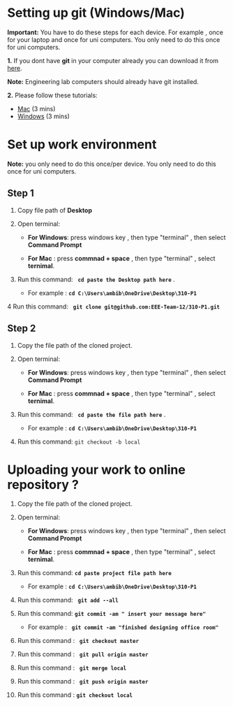 # Setting up git (Windows/Mac)

**Important:** You have to do these steps for each device. For example , once for your laptop and once for uni computers. You only need to do this once for uni computers.

**1.**  If you dont have **git** in your computer already you can download it from [here](https://git-scm.com/downloads).

**Note:** Engineering lab computers should already have git installed.

**2.** Please follow these tutorials:
- [Mac](https://www.youtube.com/watch?v=8BLLShRqKd4) (3 mins)
- [Windows](https://www.youtube.com/watch?v=WgZIv5HI44o) (3 mins)



# Set up work environment

**Note:**  you only need to do this once/per device. You only need to do this once for uni computers.

## Step 1


1. Copy file path of **Desktop**


2. Open terminal:
	- **For Windows**: press windows key , then type "terminal" , then select **Command Prompt**

	
	- **For Mac** : press  **commnad + space** , then type "terminal" , select **ternimal**.


3. Run this command: **`` cd paste the Desktop path here``** .
		
	- For example :	 **``cd C:\Users\ambib\OneDrive\Desktop\310-P1``**

	
4 Run this command: **`` git clone git@github.com:EEE-Team-12/310-P1.git``**



## Step 2

1. Copy the file path of the cloned project.


2. Open terminal:
	- **For Windows**: press windows key , then type "terminal" , then select **Command Prompt**

	
	- **For Mac** : press  **commnad + space** , then type "terminal" , select **ternimal**.


3. Run this command: **`` cd paste the file path here``** .
		
	- For example :	 **``cd C:\Users\ambib\OneDrive\Desktop\310-P1``**


4. Run this command: ``git checkout -b local``


# Uploading your work to online repository ?

1. Copy the file path of the cloned project.


2. Open terminal:
	- **For Windows**: press windows key , then type "terminal" , then select **Command Prompt**

	
	- **For Mac** : press  **commnad + space** , then type "terminal" , select **ternimal**.



3. Run this command:  **`cd paste project file path here`**  

	- For example :  **`cd C:\Users\ambib\OneDrive\Desktop\310-P1`**


4. Run this command: **`` git add --all``**

5.  Run this command: **``git commit -am " insert your message here"``**


	- For example : **`` git commit -am "finished designing office room"``**

	
7. Run this command : **`` git checkout master``**

8. Run this command : **`` git pull origin master``**

9. Run this command : **`` git merge local``**

 
10. Run this command : **`` git push origin master``**


11. Run this command : **``git checkout local``**




































 





















